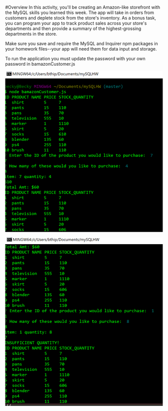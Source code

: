 #Overview
In this activity, you'll be creating an Amazon-like storefront with the MySQL skills you learned this week. The app will take in orders from customers and deplete stock from the store's inventory. As a bonus task, you can program your app to track product sales across your store's departments and then provide a summary of the highest-grossing departments in the store.

Make sure you save and require the MySQL and Inquirer npm packages in your homework files--your app will need them for data input and storage.

To run the application you must update the password with your own password in bamazonCustomer.js

![alt text](https://github.com/bthipavo/mySQLHW/blob/master/ScreenShots/bamazon1.PNG)

![alt text](https://github.com/bthipavo/mySQLHW/blob/master/ScreenShots/bamazon2.PNG)